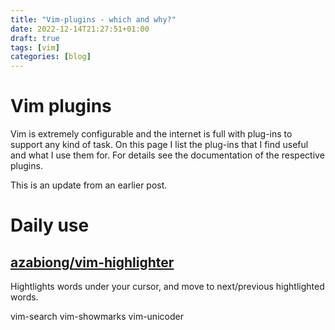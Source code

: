 ```yaml
---
title: "Vim-plugins - which and why?"
date: 2022-12-14T21:27:51+01:00
draft: true
tags: [vim]
categories: [blog]
---
```


# Vim plugins

Vim is extremely configurable and the internet is full with plug-ins to support
any kind of task. On this page I list the plug-ins that I find useful and
what I use them for. For details see the documentation of the respective
plugins.

This is an update from an earlier post.

# Daily use

## [azabiong/vim-highlighter](https://github.com/azabiong/vim-highlighter)

Hightlights words under your cursor, and move to next/previous hightlighted
words.


vim-search
vim-showmarks
vim-unicoder

